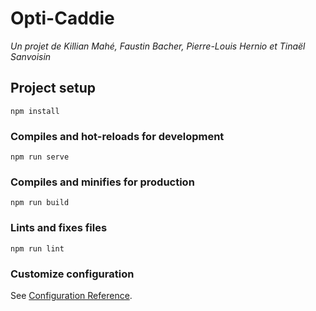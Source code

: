 # Opti-Caddie
*Un projet de Killian Mahé, Faustin Bacher, Pierre-Louis Hernio et Tinaël Sanvoisin*

## Project setup
```
npm install
```

### Compiles and hot-reloads for development
```
npm run serve
```

### Compiles and minifies for production
```
npm run build
```

### Lints and fixes files
```
npm run lint
```

### Customize configuration
See [Configuration Reference](https://cli.vuejs.org/config/).
